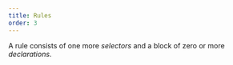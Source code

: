 ```yaml
---
title: Rules
order: 3
---
```


A rule consists of one more _selectors_ and a block of zero or more _declarations_.
